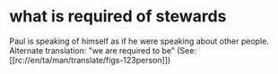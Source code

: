 # what is required of stewards

Paul is speaking of himself as if he were speaking about other people. Alternate translation: "we are required to be" (See: [[rc://en/ta/man/translate/figs-123person]])

